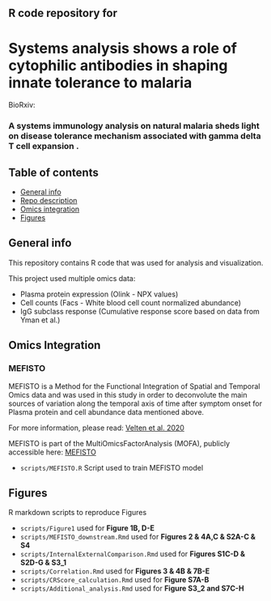 ## R code repository for
# **Systems analysis shows a role of cytophilic antibodies in shaping innate tolerance to malaria**
BioRxiv:

### A systems immunology analysis on natural malaria sheds light on disease tolerance mechanism associated with gamma delta T cell expansion .

## Table of contents
* [General info](#general-info)
* [Repo description](#repo-description)
* [Omics integration](#omics_integration)
* [Figures](#figures)

## General info
This repository contains R code that was used for analysis and visualization.

This project used multiple omics data:

  * Plasma protein expression (Olink - NPX values)
  * Cell counts (Facs - White blood cell count normalized abundance)
  * IgG subclass response (Cumulative response score based on data from Yman et al.)


## Omics Integration
### MEFISTO 
MEFISTO is a Method for the Functional Integration of Spatial and Temporal Omics data and was used in this study in order to deconvolute the main sources of variation along the temporal axis of time after symptom onset for Plasma protein and cell abundance data mentioned above.

For more information, please read: [Velten et al. 2020](https://doi.org/10.1038/s41592-021-01343-9)

MEFISTO is part of the MultiOmicsFactorAnalysis (MOFA), publicly accessible here: [MEFISTO](https://biofam.github.io/MOFA2/MEFISTO.html)

* `scripts/MEFISTO.R` Script used to train MEFISTO model

## Figures
R markdown scripts to reproduce Figures
  * `scripts/Figure1` used for **Figure 1B, D-E**
  * `scripts/MEFISTO_downstream.Rmd` used for **Figures 2 & 4A,C & S2A-C & S4** 
  * `scripts/InternalExternalComparison.Rmd` used for **Figures S1C-D & S2D-G & S3_1**
  * `scripts/Correlation.Rmd` used for **Figures 3 & 4B & 7B-E**
  * `scripts/CRScore_calculation.Rmd` used for **Figure S7A-B**
  * `scripts/Additional_analysis.Rmd` used for **Figure S3_2 and S7C-H**


